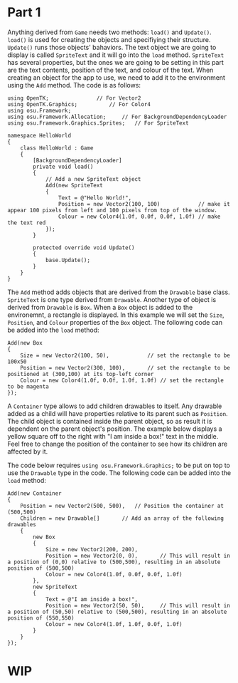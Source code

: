 # Part 1

Anything derived from `Game` needs two methods: `load()` and `Update()`. `load()` is used for creating the objects and specifiying their structure. `Update()` runs those objects' bahaviors. The text object we are going to display is called `SpriteText` and it will go into the `load` method. `SpriteText` has several properties, but the ones we are going to be setting in this part are the text contents, position of the text, and colour of the text. When creating an object for the app to use, we need to add it to the environment using the `Add` method. The code is as follows:

	using OpenTK;				// For Vector2
	using OpenTK.Graphics;    		// For Color4
	using osu.Framework;
    using osu.Framework.Allocation;		// For BackgroundDependencyLoader
    using osu.Framework.Graphics.Sprites; 	// For SpriteText

    namespace HelloWorld
    {
        class HelloWorld : Game
        {
            [BackgroundDependencyLoader]
            private void load()
            {
	            // Add a new SpriteText object
                Add(new SpriteText
                {
                    Text = @"Hello World!",
                    Position = new Vector2(100, 100)            // make it appear 100 pixels from left and 100 pixels from top of the window.
                    Colour = new Color4(1.0f, 0.0f, 0.0f, 1.0f) // make the text red
                });
            }

            protected override void Update()
            {
                base.Update();
            }
        }
    }


The `Add` method adds objects that are derived from the `Drawable` base class. `SpriteText` is one type derived from `Drawable`. Another type of object is derived from `Drawable` is `Box`. When a `Box` object is added to the environemnt, a rectangle is displayed. In this example we will set the `Size`, `Position`, and `Colour` properties of the `Box` object. The following code can be added into the `load` method:
	
	Add(new Box
	{
		Size = new Vector2(100, 50),			// set the rectangle to be 100x50
		Position = new Vector2(300, 100),		// set the rectangle to be positioned at (300,100) at its top-left corner
		Colour = new Color4(1.0f, 0.0f, 1.0f, 1.0f)	// set the rectangle to be magenta
	});


A `Container` type allows to add children drawables to itself. Any drawable added as a child will have properties relative to its parent such as `Position`. The child object is contained inside the parent object, so as result it is dependent on the parent object's position. The example below displays a yellow square off to the right with "I am inside a box!" text in the middle. Feel free to change the position of the container to see how its children are affected by it. 

The code below requires `using osu.Framework.Graphics;` to be put on top to use the `Drawable` type in the code. The following code can be added into the `load` method:


	Add(new Container
	{
		Position = new Vector2(500, 500),	// Position the container at (500,500)
		Children = new Drawable[]		// Add an array of the following drawables
		{
			new Box
			{
				Size = new Vector2(200, 200),
				Position = new Vector2(0, 0),		// This will result in a position of (0,0) relative to (500,500), resulting in an absolute position of (500,500)
				Colour = new Color4(1.0f, 0.0f, 0.0f, 1.0f)
			},
			new SpriteText
			{
				Text = @"I am inside a box!",
				Position = new Vector2(50, 50),		// This will result in a position of (50,50) relative to (500,500), resulting in an absolute position of (550,550)
				Colour = new Color4(1.0f, 1.0f, 0.0f, 1.0f)
			}
		}
	});
# WIP

